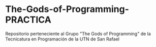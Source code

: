 # The-Gods-of-Programming-PRACTICA

Repositorio perteneciente al Grupo "The Gods of Programming" de la Tecnicatura en Programación de la UTN de San Rafael
